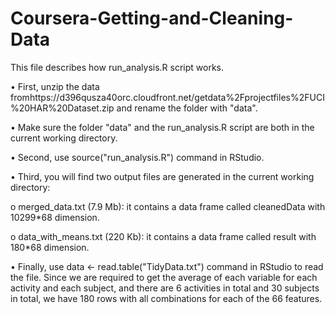 # Coursera-Getting-and-Cleaning-Data
This file describes how run_analysis.R script works.

•	First, unzip the data fromhttps://d396qusza40orc.cloudfront.net/getdata%2Fprojectfiles%2FUCI%20HAR%20Dataset.zip and rename the folder with "data".

•	Make sure the folder "data" and the run_analysis.R script are both in the current working directory.

•	Second, use source("run_analysis.R") command in RStudio.

•	Third, you will find two output files are generated in the current working directory:

  o	merged_data.txt (7.9 Mb): it contains a data frame called cleanedData with 10299*68 dimension.
  
  o	data_with_means.txt (220 Kb): it contains a data frame called result with 180*68 dimension.
  
•	Finally, use data <- read.table("TidyData.txt") command in RStudio to read the file. Since we are required to get the average of each variable for each activity and each subject, and there are 6 activities in total and 30 subjects in total, we have 180 rows with all combinations for each of the 66 features.

